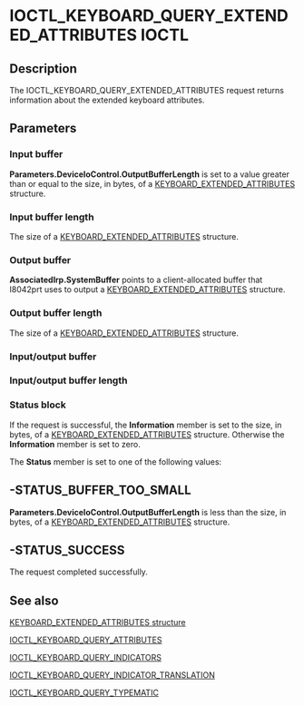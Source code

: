 # IOCTL_KEYBOARD_QUERY_EXTENDED_ATTRIBUTES IOCTL

## Description

The IOCTL_KEYBOARD_QUERY_EXTENDED_ATTRIBUTES request returns information about the extended keyboard attributes.

## Parameters

### Input buffer

**Parameters.DeviceIoControl.OutputBufferLength** is set to a value greater than or equal to the size, in bytes, of a [KEYBOARD_EXTENDED_ATTRIBUTES](https://learn.microsoft.com/windows/win32/api/ntddkbd/ns-ntddkbd-keyboard_extended_attributes) structure.

### Input buffer length

The size of a [KEYBOARD_EXTENDED_ATTRIBUTES](https://learn.microsoft.com/windows/win32/api/ntddkbd/ns-ntddkbd-keyboard_extended_attributes) structure.

### Output buffer

**AssociatedIrp.SystemBuffer** points to a client-allocated buffer that I8042prt uses to output a [KEYBOARD_EXTENDED_ATTRIBUTES](https://learn.microsoft.com/windows/win32/api/ntddkbd/ns-ntddkbd-keyboard_extended_attributes) structure.

### Output buffer length

The size of a [KEYBOARD_EXTENDED_ATTRIBUTES](https://learn.microsoft.com/windows/win32/api/ntddkbd/ns-ntddkbd-keyboard_extended_attributes) structure.

### Input/output buffer

### Input/output buffer length

### Status block

If the request is successful, the **Information** member is set to the size, in bytes, of a [KEYBOARD_EXTENDED_ATTRIBUTES](https://learn.microsoft.com/windows/win32/api/ntddkbd/ns-ntddkbd-keyboard_extended_attributes) structure. Otherwise the **Information** member is set to zero.

The **Status** member is set to one of the following values:

## -STATUS_BUFFER_TOO_SMALL

**Parameters.DeviceIoControl.OutputBufferLength** is less than the size, in bytes, of a [KEYBOARD_EXTENDED_ATTRIBUTES](https://learn.microsoft.com/windows/win32/api/ntddkbd/ns-ntddkbd-keyboard_extended_attributes) structure.

## -STATUS_SUCCESS

The request completed successfully.

## See also

[KEYBOARD_EXTENDED_ATTRIBUTES structure](https://learn.microsoft.com/windows/win32/api/ntddkbd/ns-ntddkbd-keyboard_extended_attributes)

[IOCTL_KEYBOARD_QUERY_ATTRIBUTES](https://learn.microsoft.com/windows/win32/api/ntddkbd/ni-ntddkbd-ioctl_keyboard_query_attributes)

[IOCTL_KEYBOARD_QUERY_INDICATORS](https://learn.microsoft.com/windows/win32/api/ntddkbd/ni-ntddkbd-ioctl_keyboard_query_indicators)

[IOCTL_KEYBOARD_QUERY_INDICATOR_TRANSLATION](https://learn.microsoft.com/windows/win32/api/ntddkbd/ni-ntddkbd-ioctl_keyboard_query_indicator_translation)

[IOCTL_KEYBOARD_QUERY_TYPEMATIC](https://learn.microsoft.com/windows/win32/api/ntddkbd/ni-ntddkbd-ioctl_keyboard_query_typematic)